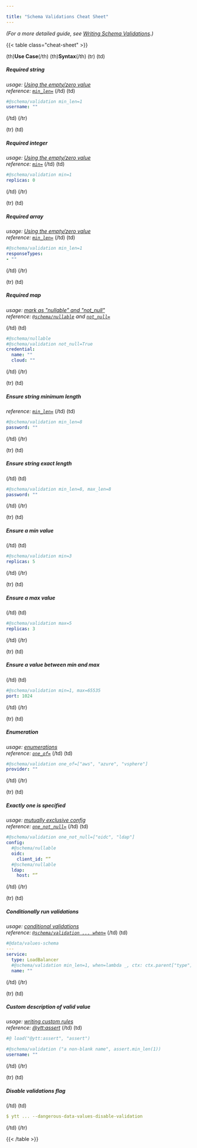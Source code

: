```yaml
---

title: "Schema Validations Cheat Sheet"
---
```


_(For a more detailed guide, see [Writing Schema Validations](how-to-write-validations.md).)_

{{< table class="cheat-sheet" >}}

(th)**Use Case**(/th)
(th)**Syntax**(/th)
(tr)
(td)
##### Required string
_usage: [Using the empty/zero value](../how-to-write-validations#using-the-emptyzero-value)_\
_reference: [`min_len=`](../lang-ref-ytt-schema#min_len)_
(/td)
(td)
```yaml
#@schema/validation min_len=1
username: ""
```
(/td)
(/tr)

(tr)
(td)
##### Required integer
_usage: [Using the empty/zero value](../how-to-write-validations#using-the-emptyzero-value)_\
_reference: [`min=`](../lang-ref-ytt-schema#min)_
(/td)
(td)
```yaml
#@schema/validation min=1
replicas: 0
```
(/td)
(/tr)

(tr)
(td)
##### Required array
_usage: [Using the empty/zero value](../how-to-write-validations#using-the-emptyzero-value)_\
_reference: [`min_len=`](../lang-ref-ytt-schema#min_len)_
(/td)
(td)
```yaml
#@schema/validation min_len=1 
responseTypes:
- ""
```
(/td)
(/tr)

(tr)
(td)
##### Required map
_usage: [mark as "nullable" and "not_null"](../how-to-write-validations#mark-as-nullable-and-not_null)_ \
_reference: [`@schema/nullable`](../lang-ref-ytt-schema#schemanullable) and [`not_null=`](../lang-ref-ytt-schema#not_null)_

(/td)
(td)
```yaml
#@schema/nullable
#@schema/validation not_null=True
credential:
  name: ""
  cloud: ""
```
(/td)
(/tr)

(tr)
(td)
##### Ensure string minimum length
_reference: [`min_len=`](../lang-ref-ytt-schema#min_len)_
(/td)
(td)
```yaml
#@schema/validation min_len=8
password: ""
```
(/td)
(/tr)

(tr)
(td)
##### Ensure string exact length
(/td)
(td)
```yaml
#@schema/validation min_len=8, max_len=8
password: ""
```
(/td)
(/tr)

(tr)
(td)
##### Ensure a min value
(/td)
(td)
```yaml
#@schema/validation min=3
replicas: 5
```
(/td)
(/tr)

(tr)
(td)
##### Ensure a max value
(/td)
(td)
```yaml
#@schema/validation max=5
replicas: 3
```
(/td)
(/tr)

(tr)
(td)
##### Ensure a value between min and max
(/td)
(td)
```yaml
#@schema/validation min=1, max=65535
port: 1024
```
(/td)
(/tr)

(tr)
(td)
##### Enumeration
_usage: [enumerations](../how-to-write-validations#enumerations)_\
_reference: [`one_of=`](../lang-ref-ytt-schema#one_of)_
(/td)
(td)
```yaml
#@schema/validation one_of=["aws", "azure", "vsphere"]
provider: ""
```
(/td)
(/tr)

(tr)
(td)
##### Exactly one is specified
_usage: [mutually exclusive config](../how-to-write-validations#mutually-exclusive-sections)_\
_reference: [`one_not_null=`](../lang-ref-ytt-schema#one_not_null)_
(/td)
(td)
```yaml
#@schema/validation one_not_null=["oidc", "ldap"]
config:
  #@schema/nullable
  oidc:
    client_id: “”
  #@schema/nullable
  ldap:
    host: “”
```
(/td)
(/tr)

(tr)
(td)
##### Conditionally run validations
_usage: [conditional validations](../how-to-write-validations#conditional-validations)_\
_reference: [`@schema/validation ... when=`](../lang-ref-ytt-schema#schemavalidation)_
(/td)
(td)
```yaml
#@data/values-schema
---
service:
  type: LoadBalancer
  #@schema/validation min_len=1, when=lambda _, ctx: ctx.parent["type"] == "LoadBalancer"
  name: ""
```
(/td)
(/tr)


(tr)
(td)
##### Custom description of valid value
_usage: [writing custom rules](../how-to-write-validations#writing-custom-rules)_\
_reference: [@ytt:assert](../lang-ref-ytt-assert)_
(/td)
(td)
```yaml
#@ load("@ytt:assert", "assert")

#@schema/validation ("a non-blank name", assert.min_len(1))
username: ""
```
(/td)
(/tr)

(tr)
(td)
##### Disable validations flag
(/td)
(td)
```yaml
$ ytt ... --dangerous-data-values-disable-validation
```
(/td)
(/tr)

{{< /table >}}
